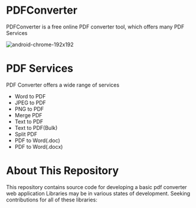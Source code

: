 # PDFConverter
PDFConverter is a  free online PDF converter  tool,  which offers  many PDF Services


![android-chrome-192x192](https://github.com/Arun1989ninja/PDFConverter/assets/38838875/a923e2f0-46aa-4a3c-ba9c-dbea70ebbc43)

# PDF Services

PDF Converter offers a wide range of services
* Word to PDF 
* JPEG to PDF 
* PNG to PDF 
* Merge PDF 
* Text to PDF 
* Text to PDF(Bulk) 
* Split PDF 
* PDF to Word(.doc) 
* PDF to Word(.docx)
# About This Repository
This repository contains source code for developing a  basic pdf converter web application
Libraries  may be in various states of development. Seeking contributions for all of these libraries:

 
